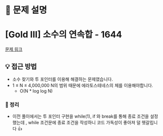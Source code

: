 # 📌 문제 설명

# [Gold III] 소수의 연속합 - 1644

[문제 링크](https://www.acmicpc.net/problem/1644)

## 💡 접근 방법

- 소수 찾기와 투 포인터를 이용해 해결하는 문제였습니다.
- 1 ≤ N ≤ 4,000,000 N의 범위 때문에 에라토스테네스의 체를 이용해야합니다.
  - O(N \* log log N)

### 📌 정리

- 이전 풀이에서는 투 포인터 구현을 while(1), if 와 break를 통해 종료 조건을 설정했는데 , while 조건문에 종료 조건을 작성하니 코드 가독성이 좋아져 덜 헷갈립니다 👍
